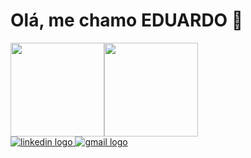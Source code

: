 <h1 align="left">Olá, me chamo EDUARDO 🤞</h1>

<div style="display:flex">
  <img src="https://github-readme-stats.vercel.app/api?username=eduardogabrielz&show_icons=true&locale=pt-br&theme=radical&count_private=true&include_all_commits=true" height="150px"/>
  <img src="https://github-readme-stats.vercel.app/api/top-langs?username=eduardogabrielz&locale=pt-br&theme=radical&layout=compact" height="150px"/>
</div>

<div align="left">
  <a href="https://www.linkedin.com/in/eduardogabrielz/" target="_blank">
    <img src="https://img.shields.io/badge/LinkedIn-0077B5?style=for-the-badge&logo=linkedin&logoColor=white" alt="linkedin logo"  />
  </a>
  <a href="mailto:eduardogabrielz2002@gmail.com" target="_blank">
    <img src="https://img.shields.io/badge/Gmail-D14836?style=for-the-badge&logo=gmail&logoColor=white" alt="gmail logo"  />
  </a>
</div>

